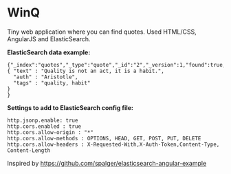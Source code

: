 # WinQ
Tiny web application where you can find quotes. Used HTML/CSS, AngularJS and ElasticSearch.

**ElasticSearch data example:**
```
{"_index":"quotes","_type":"quote","_id":"2","_version":1,"found":true,"_source":{ "text" : "Quality is not an act, it is a habit.", 
  "auth" : "Aristotle",
  "tags" : "quality, habit"
}
}
```

**Settings to add to ElasticSearch config file:**

```
http.jsonp.enable: true
http.cors.enabled : true
http.cors.allow-origin : "*"
http.cors.allow-methods : OPTIONS, HEAD, GET, POST, PUT, DELETE
http.cors.allow-headers : X-Requested-With,X-Auth-Token,Content-Type, Content-Length
```

Inspired by https://github.com/spalger/elasticsearch-angular-example
